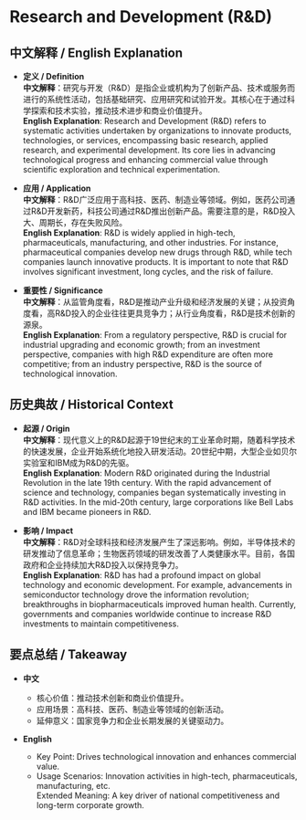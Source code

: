 # Research and Development (R&D)

## 中文解释 / English Explanation

* **定义 / Definition**  
  **中文解释**：研究与开发（R&D）是指企业或机构为了创新产品、技术或服务而进行的系统性活动，包括基础研究、应用研究和试验开发。其核心在于通过科学探索和技术实验，推动技术进步和商业价值提升。  
  **English Explanation**: Research and Development (R&D) refers to systematic activities undertaken by organizations to innovate products, technologies, or services, encompassing basic research, applied research, and experimental development. Its core lies in advancing technological progress and enhancing commercial value through scientific exploration and technical experimentation.

* **应用 / Application**  
  **中文解释**：R&D广泛应用于高科技、医药、制造业等领域。例如，医药公司通过R&D开发新药，科技公司通过R&D推出创新产品。需要注意的是，R&D投入大、周期长，存在失败风险。  
  **English Explanation**: R&D is widely applied in high-tech, pharmaceuticals, manufacturing, and other industries. For instance, pharmaceutical companies develop new drugs through R&D, while tech companies launch innovative products. It is important to note that R&D involves significant investment, long cycles, and the risk of failure.

* **重要性 / Significance**  
  **中文解释**：从监管角度看，R&D是推动产业升级和经济发展的关键；从投资角度看，高R&D投入的企业往往更具竞争力；从行业角度看，R&D是技术创新的源泉。  
  **English Explanation**: From a regulatory perspective, R&D is crucial for industrial upgrading and economic growth; from an investment perspective, companies with high R&D expenditure are often more competitive; from an industry perspective, R&D is the source of technological innovation.

## 历史典故 / Historical Context

* **起源 / Origin**  
  **中文解释**：现代意义上的R&D起源于19世纪末的工业革命时期，随着科学技术的快速发展，企业开始系统化地投入研发活动。20世纪中期，大型企业如贝尔实验室和IBM成为R&D的先驱。  
  **English Explanation**: Modern R&D originated during the Industrial Revolution in the late 19th century. With the rapid advancement of science and technology, companies began systematically investing in R&D activities. In the mid-20th century, large corporations like Bell Labs and IBM became pioneers in R&D.

* **影响 / Impact**  
  **中文解释**：R&D对全球科技和经济发展产生了深远影响。例如，半导体技术的研发推动了信息革命；生物医药领域的研发改善了人类健康水平。目前，各国政府和企业持续加大R&D投入以保持竞争力。  
  **English Explanation**: R&D has had a profound impact on global technology and economic development. For example, advancements in semiconductor technology drove the information revolution; breakthroughs in biopharmaceuticals improved human health. Currently, governments and companies worldwide continue to increase R&D investments to maintain competitiveness.

## 要点总结 / Takeaway

* **中文**  
  - 核心价值：推动技术创新和商业价值提升。  
  - 应用场景：高科技、医药、制造业等领域的创新活动。  
  - 延伸意义：国家竞争力和企业长期发展的关键驱动力。

* **English**  
  - Key Point: Drives technological innovation and enhances commercial value.  
  - Usage Scenarios: Innovation activities in high-tech, pharmaceuticals, manufacturing, etc.  
Extended Meaning: A key driver of national competitiveness and long-term corporate growth.